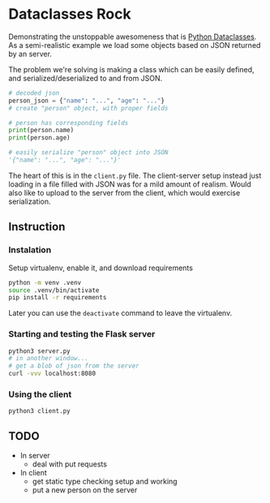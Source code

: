# Dataclasses Rock
Demonstrating the unstoppable awesomeness that is 
[Python Dataclasses](https://docs.python.org/3/library/dataclasses.html). As a 
semi-realistic example we load some objects based on JSON returned by an
server.

The problem we're solving is making a class which can be easily defined, and
serialized/deserialized to and from JSON.

```python
# decoded json
person_json = {"name": "...", "age": "..."}
# create "person" object, with proper fields

# person has corresponding fields
print(person.name)
print(person.age)

# easily serialize "person" object into JSON
'{"name": "...", "age": "..."}'
```

The heart of this is in the `client.py` file. The client-server setup instead
just loading in a file filled with JSON was for a mild amount of  realism.
Would also like to upload to the server from the client, which would exercise
serialization.

## Instruction

### Instalation

Setup virtualenv, enable it, and download requirements

```bash
python -m venv .venv
source .venv/bin/activate
pip install -r requirements
```

Later you can use the `deactivate` command to leave the virtualenv.

###  Starting and testing the Flask server

```bash
python3 server.py
# in another window...
# get a blob of json from the server
curl -vvv localhost:8080
```

### Using the client

```python3
python3 client.py
````

## TODO
* In server
    + deal with put requests
* In client
    + get static type checking setup and working
    + put a new person on the server

